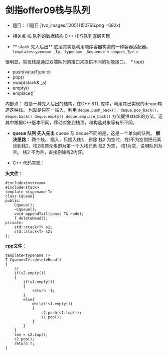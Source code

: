 # 剑指offer09栈与队列


* 题目：
![题目 ](vx_images/120511150766.png =692x)

* 相关点
栈 队列的数据结构 
C++ 栈与队列底层实现

* ** stack 先入后出**
底层其实是利用顺序容器构造的一种容器适配器。
`  template<typename _Tp, typename _Sequence = deque<_Tp> >`

很明显，实现栈是通过双端队列的接口来提供不同的功能接口。
`* top() 
* push(valueType x)
* pop()
* swap(stack& _s)
* empty()
* emplace()`

内部点： 栈是一种先入后出的结构，在C++ STL 库中，利用其已实现的deque构造这种栈。
也就是只在一端入，利用
 `deque.push_back(), deque.pop_back(), deque.back() deque.empty() deque.emplace_back()`
方法提供stack的方法。这其中根据C++版本不同，移动对象到栈顶，和构造对象等有所不同。

* **queue 队列 先入先出**
queue 与 deque不同的是，这是一个单向的队列。
**解决思路：**
两个栈。
插入，只插入栈1。
删除   栈2 为空时，栈1不为空则把元素谈到栈2，栈2栈顶元素即为第一个入栈元素
栈2 为空， 栈1为空，说明队列为空。
栈2 不为空，直接删除栈2内容。

* C++ 代码实现：

**头文件：**
```
#include<iostream>
#include<stack>
template <typename T> 
class Cqueue{
public:
    Cqueue();
    ~Cqueue();
    void appendTail(const T& node);
    T deleteHead();
private:
    std::stack<T> s1;
    std::stack<T> s2;
};
```

**cpp文件**：

```
template<typename T>
T Cqueue<T>::deleteHead()
{
    // 
    if(s2.empty())
    {
        if(s1.empty())
        {
            return -1;
        }
        else{
            while(!s1.empty())
            {
                s2.push(s1.top());
                s1.pop();
            } 
        }
    }
    tem = s2.top();
    s2.pop();
    return T;
}
```   
